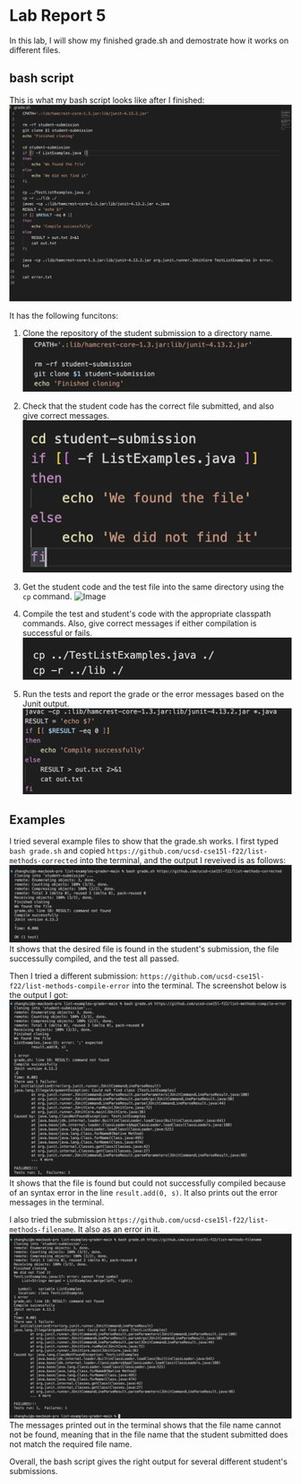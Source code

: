 # Lab Report 5
In this lab, I will show my finished grade.sh and demostrate how it works on different files. 

## bash script
This is what my bash script looks like after I finished:
![Image](script.png)

It has the following funcitons:
1. Clone the repository of the student submission to a directory name. 
![Image](script1.png)

2. Check that the student code has the correct file submitted, and also give correct messages.
![Image](script2.png)

3. Get the student code and the test file into the same directory using the ```cp``` command.
![Image](script3.png)

4. Compile the test and student's code with the appropriate classpath commands. Also, give correct messages if either compilation is successful or fails. 
![Image](script4.png)

5. Run the tests and report the grade or the error messages based on the Junit output. 
![Image](script5.png)

## Examples
I tried several example files to show that the grade.sh works. 
I first typed ```bash grade.sh``` and copied ```https://github.com/ucsd-cse15l-f22/list-methods-corrected``` into the terminal, and the output I reveived is as follows:
![Image](eg1.png)
It shows that the desired file is found in the student's submission, the file successully compiled, and the test all passed. 

Then I tried a different submission: ```https://github.com/ucsd-cse15l-f22/list-methods-compile-error``` into the terminal. The screenshot below is the output I got:
![Image](eg2.png)
It shows that the file is found but could not successfully compiled because of an syntax error in the line ```result.add(0, s)```. It also prints out the error messages in the terminal. 

I also tried the submission ```https://github.com/ucsd-cse15l-f22/list-methods-filename```. It also as an error in it.
![Image](eg3.png)
The messages printed out in the terminal shows that the file name cannot not be found, meaning that in the file name that the student submitted does not match the required file name. 

Overall, the bash script gives the right output for several different student's submissions. 
